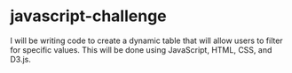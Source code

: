 # javascript-challenge
I will be writing code to create a dynamic table that will allow users to filter for specific values. This will be done using JavaScript, HTML, CSS, and D3.js.
